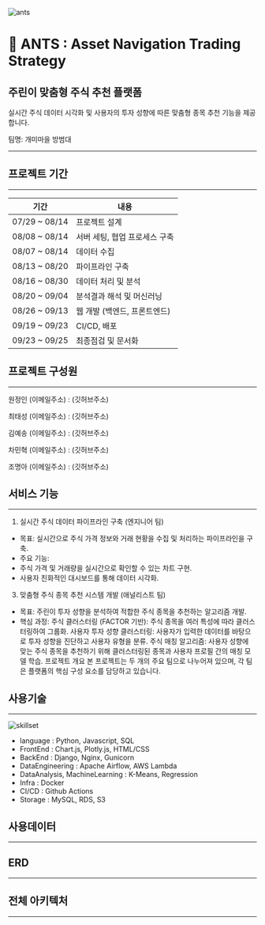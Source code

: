 ![ants](https://github.com/user-attachments/assets/7a9a6531-ffd8-4397-8b4a-c903495942bd)
# 🐜 ANTS : Asset Navigation Trading Strategy
## 주린이 맞춤형 주식 추천 플랫폼

실시간 주식 데이터 시각화 및 사용자의 투자 성향에 따른 맞춤형 종목 추천 기능을 제공합니다.

팀명: 개미마을 방범대

---


## 프로젝트 기간
---

| 기간 | 내용 |
|-------|-------|
| 07/29 ~ 08/14 | 프로젝트 설계 |
| 08/08 ~ 08/14 | 서버 세팅, 협업 프로세스 구축 |
| 08/07 ~ 08/14 | 데이터 수집 |
| 08/13 ~ 08/20 | 파이프라인 구축 |
| 08/16 ~ 08/30 | 데이터 처리 및 분석 |
| 08/20 ~ 09/04 | 분석결과 해석 및 머신러닝 |
| 08/26 ~ 09/13 | 웹 개발 (백엔드, 프론트엔드) |
| 09/19 ~ 09/23 | CI/CD, 배포 |
| 09/23 ~ 09/25 | 최종점검 및 문서화 |

## 프로젝트 구성원
---
원정인 (이메일주소) : (깃허브주소)

최태성 (이메일주소) : (깃허브주소) 

김예송 (이메일주소) : (깃허브주소)

차민혁 (이메일주소) : (깃허브주소)

조명아 (이메일주소) : (깃허브주소)



## 서비스 기능
---
1. 실시간 주식 데이터 파이프라인 구축 (엔지니어 팀)
   
- 목표: 실시간으로 주식 가격 정보와 거래 현황을 수집 및 처리하는 파이프라인을 구축.
- 주요 기능:
- 주식 가격 및 거래량을 실시간으로 확인할 수 있는 차트 구현.
- 사용자 친화적인 대시보드를 통해 데이터 시각화.

3. 맞춤형 주식 종목 추천 시스템 개발 (애널리스트 팀)
- 목표: 주린이 투자 성향을 분석하여 적합한 주식 종목을 추천하는 알고리즘 개발.
- 핵심 과정:
주식 클러스터링 (FACTOR 기반): 주식 종목을 여러 특성에 따라 클러스터링하여 그룹화.
사용자 투자 성향 클러스터링: 사용자가 입력한 데이터를 바탕으로 투자 성향을 진단하고 사용자 유형을 분류.
주식 매칭 알고리즘: 사용자 성향에 맞는 주식 종목을 추천하기 위해 클러스터링된 종목과 사용자 프로필 간의 매칭 모델 학습.
프로젝트 개요
본 프로젝트는 두 개의 주요 팀으로 나누어져 있으며, 각 팀은 플랫폼의 핵심 구성 요소를 담당하고 있습니다.



## 사용기술
---
![skillset](https://github.com/user-attachments/assets/639165b4-c65a-4a14-8ffd-53c140e713c2)

- language : Python, Javascript, SQL
- FrontEnd : Chart.js, Plotly.js, HTML/CSS
- BackEnd : Django, Nginx, Gunicorn
- DataEngineering : Apache Airflow, AWS Lambda
- DataAnalysis, MachineLearning : K-Means, Regression
- Infra : Docker
- CI/CD : Github Actions
- Storage : MySQL, RDS, S3


## 사용데이터
---


## ERD
---


## 전체 아키텍처
---









